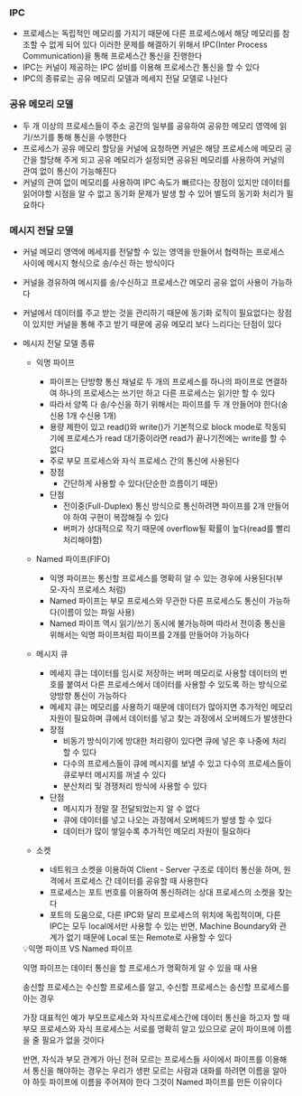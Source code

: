 ### IPC

- 프로세스는 독립적인 메모리를 가지기 때문에 다른 프로세스에서 해당 메모리를 참조할 수 없게 되어 있다 이러한 문제를 해결하기 위해서 IPC(Inter Process Communication)을 통해 프로세스간 통신을 진행한다
- IPC는 커널이 제공하는 IPC 설비를 이용해 프로세스간 통신을 할 수 있다
- IPC의 종류로는 공유 메모리 모델과 메세지 전달 모델로 나뉜다

### 공유 메모리 모델
- 두 개 이상의 프로세스들이 주소 공간의 일부를 공유하여 공유한 메모리 영역에 읽기/쓰기를 통해 통신을 수행한다
- 프로세스가 공유 메모리 할당을 커널에 요청하면 커널은 해당 프로세스에 메모리 공간을 할당해 주게 되고 공유 메모리가 설정되면 공유된 메모리를 사용하여 커널의 관여 없이 통신이 가능해진다
- 커널의 관여 없이 메모리를 사용하여 IPC 속도가 빠르다는 장점이 있지만 데이터를 읽어야할 시점을 알 수 없고 동기화 문제가 발생 할 수 있어 별도의 동기화 처리가 필요하다

### 메시지 전달 모델
- 커널 메모리 영역에 메세지를 전달할 수 있는 영역을 만들어서 협력하는 프로세스 사이에 메시지 형식으로 송/수신 하는 방식이다
- 커널을 경유하여 메시지를 송/수신하고 프로세스간 메모리 공유 없이 사용이 가능하다
- 커널에서 데이터를 주고 받는 것을 관리하기 때문에 동기화 로직이 필요없다는 장점이 있지만 커널을 통해 주고 받기 때문에 공유 메모리 보다 느리다는 단점이 있다

- 메시지 전달 모델 종류
    - 익명 파이프
        - 파이프는 단방향 통신 채널로 두 개의 프로세스를 하나의 파이프로 연결하여 하나의 프로세스는 쓰기만 하고 다른 프로세스는 읽기만 할 수 있다 
        - 따라서 양쪽 다 송/수신을 하기 위해서는 파이프를 두 개 만들어야 한다(송신용 1개 수신용 1개)
        - 용량 제한이 있고 read()와 write()가 기본적으로 block mode로 작동되기에 프로세스가 read 대기중이라면 read가 끝나기전에는 write를 할 수 없다
        - 주로 부모 프로세스와 자식 프로세스 간의 통신에 사용된다
        - 장점
            - 간단하게 사용할 수 있다(단순한 흐름이기 때문)
        - 단점
            - 전이중(Full-Duplex) 통신 방식으로 통신하려면 파이프를 2개 만들어야 하여 구현이 복잡해질 수 있다
            - 버퍼가 상대적으로 작기 때문에 overflow될 확률이 높다(read를 빨리 처리해야함)
    
    - Named 파이프(FIFO)
        - 익명 파이프는 통신할 프로세스를 명확히 알 수 있는 경우에 사용된다(부모-자식 프로세스 처럼)
        - Named 파이프는 부모 프로세스와 무관한 다른 프로세스도 통신이 가능하다(이름이 있는 파일 사용)
        - Named 파이프 역시 읽기/쓰기 동시에 불가능하며 따라서 전이중 통신을 위해서는 익명 파이프처럼 파이프를 2개를 만들어야 가능하다

    - 메시지 큐
        - 메세지 큐는 데이터를 임시로 저장하는 버퍼 메모리로 사용할 데이터의 번호를 붙여서 다른 프로세스에서 데이터를 사용할 수 있도록 하는 방식으로 양방향 통신이 가능하다
        - 메세지 큐는 메모리를 사용하기 때문에 데이터가 많아지면 추가적인 메모리 자원이 필요하며 큐에서 데이터를 넣고 찾는 과정에서 오버헤드가 발생한다
        - 장점
            - 비동기 방식이기에 방대한 처리량이 있다면 큐에 넣은 후 나중에 처리 할 수 있다
            - 다수의 프로세스들이 큐에 메시지를 보낼 수 있고 다수의 프로세스들이 큐로부터 메시지를 꺼낼 수 있다
            - 분산처리 및 경쟁처리 방식에 사용할 수 있다
        - 단점
            - 메시지가 정말 잘 전달되었는지 알 수 없다
            - 큐에 데이터를 넣고 나오는 과정에서 오버헤드가 발생 할 수 있다
            - 데이터가 많이 쌓일수록 추가적인 메모리 자원이 필요하다
    - 소켓
        - 네트워크 소켓을 이용하여 Client - Server 구조로 데이터 통신을 하며, 원격에서 프로세스 간 데이터를 공유할 때 사용한다
        - 프로세스는 포트 번호를 이용하여 통신하려는 상대 프로세스의 소켓을 찾는다
        - 포트의 도움으로, 다른 IPC와 달리 프로세스의 위치에 독립적이며, 다른 IPC는 모두 local에서만 사용할 수 있는 반면, Machine Boundary와 관계가 없기 때문에 Local 또는 Remote로 사용할 수 있다

    <aside>
    💡익명 파이프 VS Named 파이프

    익명 파이프는 데이터 통신을 할 프로세스가 명확하게 알 수 있을 때 사용

    송신할 프로세스는 수신할 프로세스를 알고, 수신할 프로세스는 송신할 프로세스를 아는 경우

    가장 대표적인 예가 부모프로세스와 자식프로세스간에 데이터 통신을 하고자 할 때 부모 프로세스와 자식 프로세스는 서로를 명확히 알고 있으므로 굳이 파이프에 이름을 줄 필요가 없을 것이다

    반면, 자식과 부모 관계가 아닌 전혀 모르는 프로세스들 사이에서 파이프를 이용해서 통신을 해야하는 경우는 우리가 생판 모르는 사람과 대화를 하려면 이름을 알아야 하듯 파이프에 이름을 주어져야 한다 그것이 Named 파이프를 만든 이유이다
    </aside>
